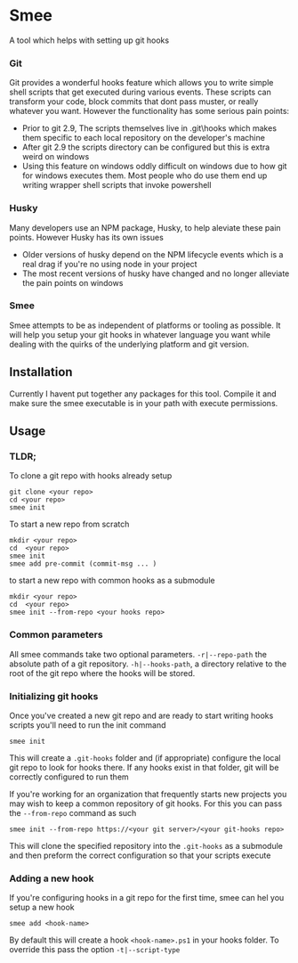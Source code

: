 # Smee
A tool which helps with setting up git hooks

### Git
Git provides a wonderful hooks feature which allows you to write simple shell scripts that get executed during various events. These scripts can transform your code, 
block commits that dont pass muster, or really whatever you want. However the functionality has some serious pain points:

* Prior to git 2.9, The scripts themselves live in .git\hooks which makes them specific to each local repository on the developer's machine
* After git 2.9 the scripts directory can be configured but this is extra weird on windows
* Using this feature on windows oddly difficult on windows due to how git for windows executes them. Most people who do use them end up writing wrapper shell scripts that invoke powershell

### Husky

Many developers use an NPM package, Husky, to help aleviate these pain points. However Husky has its own issues

* Older versions of husky depend on the NPM lifecycle events which is a real drag if you're no using node in your project
* The most recent versions of husky have changed and no longer alleviate the pain points on windows

### Smee

Smee attempts to be as independent of platforms or tooling as possible. It will help you setup your git hooks in whatever language you want while
dealing with the quirks of the underlying platform and git version.

## Installation
Currently I havent put together any packages for this tool. Compile it and make sure the smee executable is in your path with execute permissions.

## Usage

### TLDR;
To clone a git repo with hooks already setup
```
git clone <your repo>
cd <your repo>
smee init
```
To start a new repo from scratch
```
mkdir <your repo> 
cd  <your repo> 
smee init 
smee add pre-commit (commit-msg ... )
```

to start a new repo with common hooks as a submodule
```
mkdir <your repo> 
cd  <your repo> 
smee init --from-repo <your hooks repo>
```


### Common parameters
All smee commands take two optional parameters. `-r|--repo-path` the absolute path of a git repository. `-h|--hooks-path`, a directory relative to the root of the git repo where the hooks will be stored.


### Initializing git hooks

Once you've created a new git repo and are ready to start writing hooks scripts you'll need to run the init command
```
smee init
```
This will create a `.git-hooks` folder and (if appropriate) configure the local git repo to look for hooks there. If any hooks exist in that folder, git will be correctly configured to run them

If you're working for an organization that frequently starts new projects you may wish to keep a common repository of git hooks. For this you can pass the `--from-repo` command as such
```
smee init --from-repo https://<your git server>/<your git-hooks repo>
```
This will clone the specified repository into the `.git-hooks` as a submodule and then preform the correct configuration so that your scripts execute


### Adding a new hook
If you're configuring hooks in a git repo for the first time, smee can hel you setup a new hook
```
smee add <hook-name>
```
By default this will create a hook `<hook-name>.ps1` in your hooks folder. To override this pass the option `-t|--script-type`


